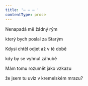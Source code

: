 ```yaml
---
title: '– – – '
contentType: prose
---
```


Nenapadá mě žádný rým

který bych poslal za Starým

Kdysi chtěl odjet až v té době

kdy by se vyhnul záhubě

Mám tomu rozumět jako vzkazu

že jsem tu uvíz v kremelském mrazu?
